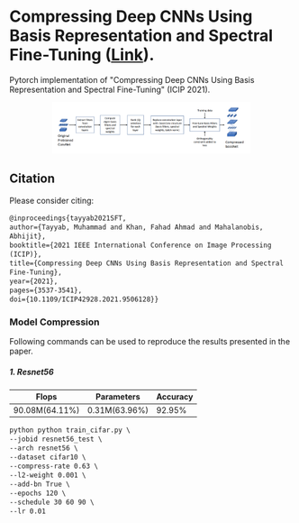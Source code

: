 # Compressing Deep CNNs Using Basis Representation and Spectral Fine-Tuning ([Link](https://arxiv.org/abs/2105.10436)).

Pytorch implementation of "Compressing Deep CNNs Using Basis Representation and Spectral Fine-Tuning" (ICIP 2021).

<div align=center><img src="img/framework.png" height = "60%" width = "70%"/></div>


## Citation
Please consider citing:

```
@inproceedings{tayyab2021SFT,
author={Tayyab, Muhammad and Khan, Fahad Ahmad and Mahalanobis, Abhijit},
booktitle={2021 IEEE International Conference on Image Processing (ICIP)},
title={Compressing Deep CNNs Using Basis Representation and Spectral Fine-Tuning},
year={2021},
pages={3537-3541},
doi={10.1109/ICIP42928.2021.9506128}}
```

### Model Compression

Following commands can be used to reproduce the results presented in the paper. 

##### 1. Resnet56

| Flops          | Parameters    | Accuracy |
|----------------|---------------|----------|
| 90.08M(64.11%) | 0.31M(63.96%) | 92.95%   | 

```shell
python python train_cifar.py \
--jobid resnet56_test \
--arch resnet56 \
--dataset cifar10 \
--compress-rate 0.63 \
--l2-weight 0.001 \
--add-bn True \
--epochs 120 \
--schedule 30 60 90 \
--lr 0.01
```

